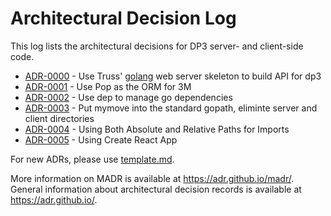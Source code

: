 # Architectural Decision Log

This log lists the architectural decisions for DP3 server- and client-side code.

<!-- adrlog -- Regenerate the content by using "adr-log -i". You can install it via "npm install -g adr-log" -->

* [ADR-0000](0000-server-framework.md) - Use Truss' [golang](https://golang.org/) web server skeleton to build API for dp3
* [ADR-0001](0001-go-orm.md) - Use Pop as the ORM for 3M
* [ADR-0002](0002-go-package-management.md) - Use dep to manage go dependencies
* [ADR-0003](0003-go-path-and-project-layout.md) - Put mymove into the standard gopath, eliminte server and client directories
* [ADR-0004](0004-path-imports.md) - Using Both Absolute and Relative Paths for Imports
* [ADR-0005](0005-create-react-app.md) - Using Create React App

<!-- adrlogstop -->

For new ADRs, please use [template.md](template.md).

More information on MADR is available at <https://adr.github.io/madr/>.
General information about architectural decision records is available at <https://adr.github.io/>.
